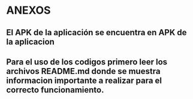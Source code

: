 # ANEXOS 

## El APK de la aplicación se encuentra en APK de la aplicacion

## Para el uso de los codigos primero leer los archivos README.md donde se muestra informacion importante a realizar para el correcto funcionamiento.